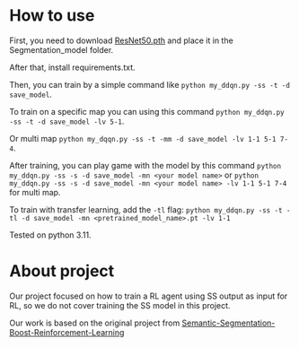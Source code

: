 # **How to use**
First, you need to download [ResNet50.pth](https://drive.google.com/file/d/1JRdPggs5jTWAXKRXk6hVxzmP-KnOr8Hw/view) and place it in the Segmentation_model folder.

After that, install requirements.txt.

Then, you can train by a simple command like
```python my_ddqn.py -ss -t -d save_model```.

To train on a specific map you can using this command
```python my_ddqn.py -ss -t -d save_model -lv 5-1```.

Or multi map
```python my_dqqn.py -ss -t -mm -d save_model -lv 1-1 5-1 7-4```.

After training, you can play game with the model by this command
```python my_ddqn.py -ss -s -d save_model -mn <your model name>```
or ```python my_ddqn.py -ss -s -d save_model -mn <your model name> -lv 1-1 5-1 7-4``` for multi map.

To train with transfer learning, add the `-tl` flag:
```python my_ddqn.py -ss -t -tl -d save_model -mn <pretrained_model_name>.pt -lv 1-1```

Tested on python 3.11.

# **About project**
Our project focused on how to train a RL agent using SS output as input for RL, so we do not cover training the SS model in this project. 

Our work is based on the original project from [Semantic-Segmentation-Boost-Reinforcement-Learning](https://github.com/vpulab/Semantic-Segmentation-Boost-Reinforcement-Learning/tree/69eace77a3437f98b1b437074adee5a578803581/RL)
